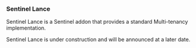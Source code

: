 ### Sentinel Lance

Sentinel Lance is a Sentinel addon that provides a standard Multi-tenancy implementation.

Sentinel Lance is under construction and will be announced at a later date.
